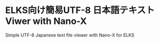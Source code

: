 # ELKS向け簡易UTF-8 日本語テキストViwer with Nano-X
Simple UTF-8 Japanese text file viewer with Nano-X for ELKS
